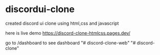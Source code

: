 # discordui-clone

created discord ui clone using html,css and javascript

here is live demo
https://discord-clone-htmlcss.pages.dev/

go to /dashboard to see dashboard
"# discord-clone-web" 
"# discord-clone" 
